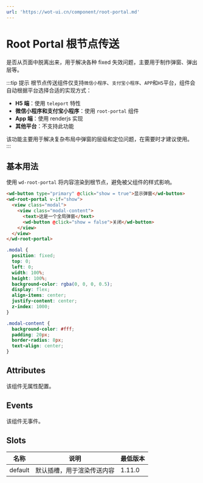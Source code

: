 ```yaml
---
url: 'https://wot-ui.cn/component/root-portal.md'
---
```


# Root Portal 根节点传送

是否从页面中脱离出来，用于解决各种 fixed 失效问题，主要用于制作弹窗、弹出层等。

:::tip 提示
根节点传送组件仅支持`微信小程序`、`支付宝小程序`、`APP`和`H5`平台，组件会自动根据平台选择合适的实现方式：

* **H5 端**：使用 `teleport` 特性
* **微信小程序和支付宝小程序**：使用 `root-portal` 组件
* **App 端**：使用 renderjs 实现
* **其他平台**：不支持此功能

该功能主要用于解决复杂布局中弹窗的层级和定位问题，在需要时才建议使用。
:::

## 基本用法

使用 `wd-root-portal` 将内容渲染到根节点，避免被父组件的样式影响。

```html
<wd-button type="primary" @click="show = true">显示弹窗</wd-button>
<wd-root-portal v-if="show">
  <view class="modal">
    <view class="modal-content">
      <text>这是一个全局弹窗</text>
      <wd-button @click="show = false">关闭</wd-button>
    </view>
  </view>
</wd-root-portal>
```

```scss
.modal {
  position: fixed;
  top: 0;
  left: 0;
  width: 100%;
  height: 100%;
  background-color: rgba(0, 0, 0, 0.5);
  display: flex;
  align-items: center;
  justify-content: center;
  z-index: 1000;
}

.modal-content {
  background-color: #fff;
  padding: 20px;
  border-radius: 8px;
  text-align: center;
}
```

## Attributes

该组件无属性配置。

## Events

该组件无事件。

## Slots

| 名称    | 说明                         | 最低版本 |
| ------- | ---------------------------- | -------- |
| default | 默认插槽，用于渲染传送内容   | 1.11.0   |
